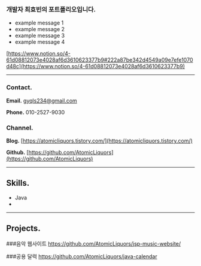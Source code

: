 ### 개발자 최효빈의 포트폴리오입니다.

- example message 1
- example message 2
- example message 3
- example message 4

[https://www.notion.so/4-61d08812073e4028af6d3610623377b9#222a87be342d4549a09e7efe1070d48c](https://www.notion.so/4-61d08812073e4028af6d3610623377b9)

---

### Contact.

**Email.** gyqls234@gmail.com

**Phone.** 010-2527-9030

### Channel.

**Blog.** [https://atomicliquors.tistory.com/](https://atomicliquors.tistory.com/)

**Github.**  [https://github.com/AtomicLiquors](https://github.com/AtomicLiquors)

---

## Skills.

- Java
- 

---

## Projects.



###음악 웹사이트
https://github.com/AtomicLiquors/jsp-music-website/

###공용 달력
https://github.com/AtomicLiquors/java-calendar
